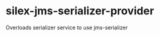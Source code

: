 silex-jms-serializer-provider
=============================

Overloads serializer service to use jms-serializer